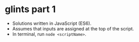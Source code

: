# glints part 1

- Solutions written in JavaScript (ES6).
- Assumes that inputs are assigned at the top of the script.
- In terminal, run ```node <scriptName>```.
